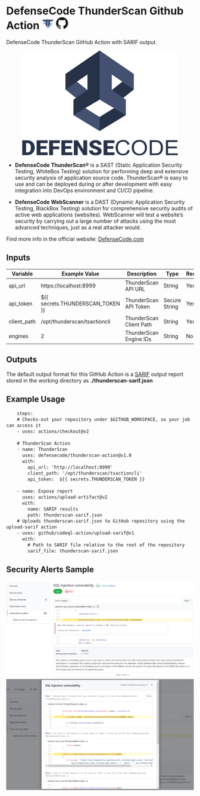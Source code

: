 # DefenseCode ThunderScan Github Action ![ThunderScan](images/thunderscan-icon.png) <img src="images/github.png">

DefenseCode ThunderScan GitHub Action with SARIF output.
<p align="center">
  <img src="images/defensecode.png">
</p>

* **DefenseCode ThunderScan®** is a SAST (Static Application Security Testing, WhiteBox Testing) solution for performing deep and extensive security analysis of application source code. ThunderScan® is easy to use and can be deployed during or after development with easy integration into DevOps environment and CI/CD pipeline.

* **DefenseCode WebScanner** is a DAST (Dynamic Application Security Testing, BlackBox Testing) solution for comprehensive security audits of active web applications (websites). WebScanner will test a website’s security by carrying out a large number of attacks using the most advanced techniques, just as a real attacker would.

Find more info in the official website: [DefenseCode.com](https://www.defensecode.com)

## Inputs

| Variable  | Example Value | Description | Type | Required | Default |
| ------------- | ------------- | ------------- |------------- | ------------- | ------------- |
| api_url | https://localhost:8999| ThunderScan API URL | String | Yes | N/A
| api_token | ${{ secrets.THUNDERSCAN_TOKEN }} | ThunderScan API Token | Secure String | Yes | N/A
| client_path | /opt/thunderscan/tsactioncli | ThunderScan Client Path | String  | Yes | N/A
| engines | 2 | ThunderScan Engine IDs | String  | No | N/A

## Outputs

The default output format for this GitHub Action is a [SARIF](https://docs.github.com/en/github/finding-security-vulnerabilities-and-errors-in-your-code/sarif-support-for-code-scanning) output report stored in the working directory as **./thunderscan-sarif.json**

## Example Usage

```
    steps:
    # Checks-out your repository under $GITHUB_WORKSPACE, so your job can access it
    - uses: actions/checkout@v2

    # ThunderScan Action
    - name: ThunderScan
      uses: defensecode/thunderscan-action@v1.0
      with:
        api_url: 'http://localhost:8999'
        client_path: '/opt/thunderscan/tsactioncli'
        api_token:  ${{ secrets.THUNDERSCAN_TOKEN }}

    - name: Expose report
      uses: actions/upload-artifact@v2
      with:
        name: SARIF results
        path: thunderscan-sarif.json
    # Uploads thunderscan-sarif.json to GitHub repository using the upload-sarif action
    - uses: github/codeql-action/upload-sarif@v1
      with:
        # Path to SARIF file relative to the root of the repository
        sarif_file: thunderscan-sarif.json
```

## Security Alerts Sample

![Sample Alert](images/code-scanning-alerts.png)
![Sample Flow](images/code-scanning-flow.png)
